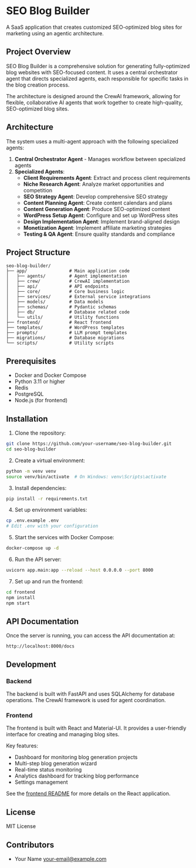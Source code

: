 # SEO Blog Builder

A SaaS application that creates customized SEO-optimized blog sites for marketing using an agentic architecture.

## Project Overview

SEO Blog Builder is a comprehensive solution for generating fully-optimized blog websites with SEO-focused content. It uses a central orchestrator agent that directs specialized agents, each responsible for specific tasks in the blog creation process.

The architecture is designed around the CrewAI framework, allowing for flexible, collaborative AI agents that work together to create high-quality, SEO-optimized blog sites.

## Architecture

The system uses a multi-agent approach with the following specialized agents:

1. **Central Orchestrator Agent** - Manages workflow between specialized agents
2. **Specialized Agents**:
   - **Client Requirements Agent**: Extract and process client requirements
   - **Niche Research Agent**: Analyze market opportunities and competition
   - **SEO Strategy Agent**: Develop comprehensive SEO strategy
   - **Content Planning Agent**: Create content calendars and plans
   - **Content Generation Agent**: Produce SEO-optimized content
   - **WordPress Setup Agent**: Configure and set up WordPress sites
   - **Design Implementation Agent**: Implement brand-aligned design
   - **Monetization Agent**: Implement affiliate marketing strategies
   - **Testing & QA Agent**: Ensure quality standards and compliance

## Project Structure

```
seo-blog-builder/
├── app/                # Main application code
│   ├── agents/         # Agent implementation
│   ├── crew/           # CrewAI implementation
│   ├── api/            # API endpoints
│   ├── core/           # Core business logic
│   ├── services/       # External service integrations
│   ├── models/         # Data models
│   ├── schemas/        # Pydantic schemas
│   ├── db/             # Database related code
│   └── utils/          # Utility functions
├── frontend/           # React frontend
├── templates/          # WordPress templates
├── prompts/            # LLM prompt templates
├── migrations/         # Database migrations
└── scripts/            # Utility scripts
```

## Prerequisites

- Docker and Docker Compose
- Python 3.11 or higher
- Redis
- PostgreSQL
- Node.js (for frontend)

## Installation

1. Clone the repository:
```bash
git clone https://github.com/your-username/seo-blog-builder.git
cd seo-blog-builder
```

2. Create a virtual environment:
```bash
python -m venv venv
source venv/bin/activate  # On Windows: venv\Scripts\activate
```

3. Install dependencies:
```bash
pip install -r requirements.txt
```

4. Set up environment variables:
```bash
cp .env.example .env
# Edit .env with your configuration
```

5. Start the services with Docker Compose:
```bash
docker-compose up -d
```

6. Run the API server:
```bash
uvicorn app.main:app --reload --host 0.0.0.0 --port 8000
```

7. Set up and run the frontend:
```bash
cd frontend
npm install
npm start
```

## API Documentation

Once the server is running, you can access the API documentation at:
```
http://localhost:8000/docs
```

## Development

### Backend

The backend is built with FastAPI and uses SQLAlchemy for database operations. The CrewAI framework is used for agent coordination.

### Frontend

The frontend is built with React and Material-UI. It provides a user-friendly interface for creating and managing blog sites.

Key features:
- Dashboard for monitoring blog generation projects
- Multi-step blog generation wizard
- Real-time status monitoring
- Analytics dashboard for tracking blog performance
- Settings management

See the [frontend README](./frontend/README.md) for more details on the React application.

## License

MIT License

## Contributors

- Your Name <your-email@example.com>
